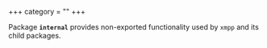 +++
category = ""
+++

Package **`internal`** provides non-exported functionality used by `xmpp` and
its child packages.

